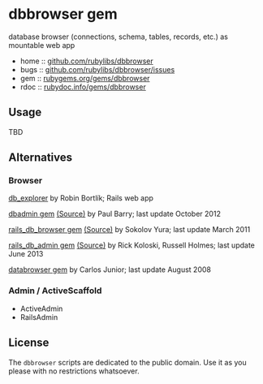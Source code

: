# dbbrowser gem

database browser (connections, schema, tables, records, etc.) as mountable web app

* home  :: [github.com/rubylibs/dbbrowser](https://github.com/rubylibs/dbbrowser)
* bugs  :: [github.com/rubylibs/dbbrowser/issues](https://github.com/rubylibs/dbbrowser/issues)
* gem   :: [rubygems.org/gems/dbbrowser](https://rubygems.org/gems/dbbrowser)
* rdoc  :: [rubydoc.info/gems/dbbrowser](http://rubydoc.info/gems/dbbrowser)

## Usage

TBD

## Alternatives

### Browser

[db_explorer](https://github.com/robinbortlik/db_explorer) by Robin Bortlík; Rails web app

[dbadmin gem](https://rubygems.org/gems/dbadmin) [(Source)](https://github.com/pjb3/dbadmin) by Paul Barry; last update October 2012

[rails_db_browser gem](https://rubygems.org/gems/rails_db_browser) [(Source)](https://github.com/funny-falcon/rails_db_browser) by Sokolov Yura; last update March 2011

[rails_db_admin gem](https://rubygems.org/gems/rails_db_admin) [(Source)](https://github.com/portablemind/compass_agile_enterprise) by Rick Koloski, Russell Holmes; last update June 2013

[databrowser gem](https://rubygems.org/gems/databrowser) by Carlos Junior; last update August 2008



### Admin / ActiveScaffold

- ActiveAdmin
- RailsAdmin


## License

The `dbbrowser` scripts are dedicated to the public domain.
Use it as you please with no restrictions whatsoever.
